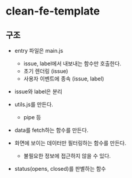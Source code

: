 # clean-fe-template

## 구조

- entry 파일은 main.js

  - issue, label에서 내보내는 함수만 호출한다.
  - 초기 렌더링 (issue)
  - 사용자 이벤트에 종속 (issue, label)

- issue와 label은 분리

- utils.js를 만든다.

  - pipe 등

- data를 fetch하는 함수를 만든다.
- 화면에 보이는 데이터만 필터링하는 함수를 만든다.

  - 불필요한 정보에 접근하지 않을 수 있다.

- status(opens, closed)를 판별하는 함수
